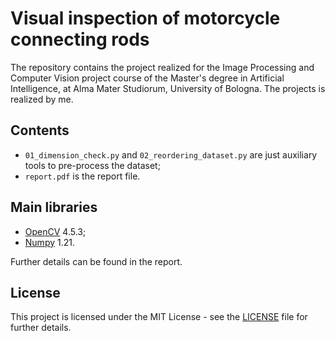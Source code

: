# Visual inspection of motorcycle connecting rods
The repository contains the project realized for the Image Processing and Computer Vision project course of the Master's degree in Artificial Intelligence, at Alma Mater Studiorum, University of Bologna.
The projects is realized by me.

## Contents
* `01_dimension_check.py` and `02_reordering_dataset.py` are just auxiliary tools to pre-process the dataset;
* `report.pdf` is the report file.

## Main libraries
* [OpenCV](https://opencv.org/) 4.5.3;
* [Numpy](https://numpy.org/) 1.21.

Further details can be found in the report.

## License

This project is licensed under the MIT License - see the [LICENSE](LICENSE) file for further details.
